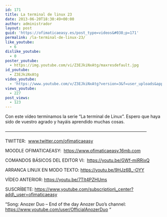 ```yaml
---
id: 171
title: La terminal de linux 23
date: 2013-06-20T18:30:49+00:00
author: administrador
layout: post
guid: 'https://ofimaticaeasy.es/post_type=videos&#038;p=171'
permalink: /la-terminal-de-linux-23/
like_youtube:
  - 6
dislike_youtube:
  - 0
poster_youtube:
  - https://img.youtube.com/vi/Z3EJkiNxAtg/maxresdefault.jpg
id_youtube:
  - Z3EJkiNxAtg
video_youtube:
  - 'https://www.youtube.com/v/Z3EJkiNxAtg?version=3&f=user_uploads&app=youtube_gdata'
views_youtube:
  - 227
post_views:
  - 123
---
```

Con este vídeo terminamos la serie &#8220;La terminal de Linux&#8221;. Espero que haya sido de vuestro agrado y hayáis aprendido muchas cosas.

&#8212;&#8212;&#8212;&#8212;&#8212;&#8212;&#8212;&#8212;&#8212;&#8212;&#8212;&#8212;&#8212;&#8212;&#8212;&#8212;&#8212;&#8212;&#8212;&#8212;&#8212;&#8212;&#8212;&#8212;&#8212;&#8212;&#8212;&#8212;&#8212;&#8212;&#8212;&#8212;&#8211;

TWITTER:  www.twitter.com/ofimaticaeasy

MOODLE OFIMATICAEASY:  https://www.ofimaticaeasy.16mb.com

COMANDOS BÁSICOS DEL EDITOR VI:  https://youtu.be/GWf-miRRixQ

ARRANCA LINUX EN MODO TEXTO: https://youtu.be/9HJz6B_-OYY

VÍDEO ANTERIOR: https://youtu.be/7TIt4PZHUms

SUSCRÍBETE: https://www.youtube.com/subscription\_center?add\_user=ofimaticaeasy

&#8220;Song: Anozer Duo &#8211; End of the day Anozer Duo&#8217;s channel: https://www.youtube.com/user/OfficialAnozerDuo &#8220;